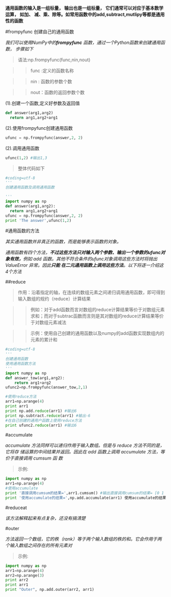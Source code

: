 <Strong>通用函数的输入是一组标量， 输出也是一组标量， 它们通常可以对应于基本数学运算， 如加、
减、乘、除等。如常用函数中的add,subtract,mutlipy等都是通用性的函数</Strong>


#frompyfunc  创建自己的通用函数

<em>我们可以使用NumPy中的<strong>frompyfunc</strong> 函数，通过一个Python函数来创建通用函数， 步骤如下</em>

>语法:np.frompyfunc(func,nin,nout)

>> func :定义的函数名称

>> nin : 函数的参数个数

>> nout：函数的返回参数个数


(1).创建一个函数,定义好参数及返回值

```python
def answer(arg1,arg2)
  return arg1,arg2+arg1
```
(2).使用frompyfunc创建通用函数

```python
ufunc = np.frompyfunc(answer,2, 2)
```

(2).调用通用函数

```python
ufunc(1,2) #输出1,3
```
>整体代码如下

```python
#coding=utf-8
'''
创建通用函数及调用通用函数

'''
import numpy as np
def answer(arg1,arg2):
  return arg1,arg2+arg1
ufunc = np.frompyfunc(answer,2, 2)
print 'The answer',ufunc(1,2)
```

#通用函数的方法

<em>其实通用函数并非真正的函数，而是能够表示函数的对象。

通用函数有四个方法，<strong>不过这些方法只对输入两个参数、输出一个参数的ufunc对象有效，</strong>例如 add 函数。其他不符合条件的ufunc对象调用这些方法时将抛出 ValueError 异常。因此<strong>只能
在二元通用函数上调用这些方法</strong>。以下将逐一介绍这4个方法</em>

##reduce

>作用：沿着指定的轴，在连续的数组元素之间递归调用通用函数，即可得到输入数组的规约（reduce）计算结果

>> 例如：对于add函数而言对数组的reduce计算结果等价于对数组元素求和；而对于subtrac函数而言则是其对数组的reduce计算结果等价于对数组元素减法

>>示例：使用自己创建的通用函数以及numpy的add函数实现数组内的元素的累计和

```python
#coding=utf-8
'''
创建通用函数
使用通用函数方法
'''
import numpy as np
def answer_tow(arg1,arg2):
    return arg1+arg2
ufunc2=np.frompyfunc(answer_tow,2,1)

#使用reduce方法
arr1=np.arange(4)
print arr1
print np.add.reduce(arr1) #输出6
print np.subtract.reduce(arr1) #输出-6
#在自己创建的通用户函数上使用reduce方法
print ufunc2.reduce(arr1) #输出6
```
#accumulate

<em> accumulate 方法同样可以递归作用于输入数组。但是与 reduce 方法不同的是，它将存
储运算的中间结果并返回。因此在 add 函数上调用 accumulate 方法，等价于直接调用 cumsum 函
数</em>

>示例:

```python
import numpy as np
arr1=np.arange(4)
#使用accumulate
print '直接调用cumsum的结果=',arr1.cumsum() #输出直接调用cumsum的结果= [0 1 3 6]
print '使用accumulate的结果=',np.add.accumulate(arr1) 使用accumulate的结果= [0 1 3 6]
```

#reduceat

<em>该方法解释起来有点复杂，还没有搞清楚</em>

#outer

<em>方法返回一个数组，它的秩（rank）等于两个输入数组的秩的和。它会作用于两个输入数组之间存在的所有元素对</em>

>示例:

```python
import numpy as np
arr1=np.arange(4)
arr2=np.arange(3)
print arr2
print arr1
print "Outer", np.add.outer(arr2, arr1)
```
